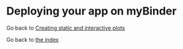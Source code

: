 # Deploying your app on myBinder


Go back to [Creating static and interactive plots](./plotting)

Go back to [the index](./index)
